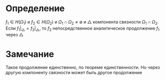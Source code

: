# Определение
$f_1 \in H(\Omega_1)$ и $f_2 \in H(\Omega_2)$ и $\Omega_1 \cap \Omega_2 \not = \emptyset$ и $\triangle$ компонента связности $\Omega_1 \cap \Omega_2$. Если $f_1 \bigg|_{\triangle} = f_2\bigg|_{\triangle}$, то $f_2$ непосредственное аналитическое продолжение $f_1$ через $\triangle$
# Замечание
Такое продолжение единственно, по теореме единственности. Но через другую компоненту связности может быть другое продолжение